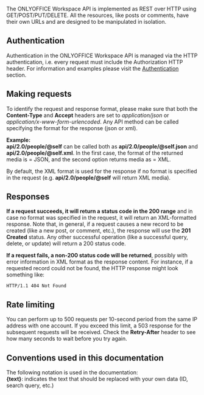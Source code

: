 The ONLYOFFICE Workspace API is implemented as REST over HTTP using GET/POST/PUT/DELETE. All the resources, like posts or comments, have their own URLs and are designed to be manipulated in isolation.

## Authentication

Authentication in the ONLYOFFICE Workspace API is managed via the HTTP authentication, i.e. every request must include the Authorization HTTP header. For information and examples please visit the [Authentication](./passing-authentication.md) section.

## Making requests

To identify the request and response format, please make sure that both the **Content-Type** and **Accept** headers are set to *application/json* or *application/x-www-form-urlencoded*. Any API method can be called specifying the format for the response (json or xml).

**Example:**\
**api/2.0/people/@self** can be called both as **api/2.0/people/@self.json** and **api/2.0/people/@self.xml**. In the first case, the format of the returned media is = JSON, and the second option returns media as = XML.

By default, the XML format is used for the response if no format is specified in the request (e.g. **api/2.0/people/@self** will return XML media).

## Responses

**If a request succeeds, it will return a status code in the 200 range** and in case no format was specified in the request, it will return an XML-formatted response. Note that, in general, if a request causes a new record to be created (like a new post, or comment, etc.), the response will use the **201 Created** status. Any other successful operation (like a successful query, delete, or update) will return a 200 status code.

**If a request fails, a non-200 status code will be returned**, possibly with error information in XML format as the response content. For instance, if a requested record could not be found, the HTTP response might look something like:

``` http
HTTP/1.1 404 Not Found
```

## Rate limiting

You can perform up to 500 requests per 10-second period from the same IP address with one account. If you exceed this limit, a 503 response for the subsequent requests will be received. Check the **Retry-After** header to see how many seconds to wait before you try again.

## Conventions used in this documentation

The following notation is used in the documentation:\
**\{text\}**: indicates the text that should be replaced with your own data (ID, search query, etc.)
